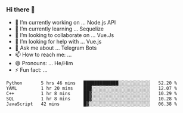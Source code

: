 ### Hi there 👋

- 🔭 I’m currently working on ... Node.js API
- 🌱 I’m currently learning ... Sequelize
- 👯 I’m looking to collaborate on ... Vue.Js
- 🤔 I’m looking for help with ... Vue.js
- 💬 Ask me about ... Telegram Bots 
- 📫 How to reach me: ... 
- 😄 Pronouns: ... He/Him
- ⚡ Fun fact: ... 


<!--START_SECTION:waka-->
```text
Python       5 hrs 46 mins   █████████████░░░░░░░░░░░░   52.20 % 
YAML         1 hr 20 mins    ███░░░░░░░░░░░░░░░░░░░░░░   12.07 % 
C++          1 hr 8 mins     ██▓░░░░░░░░░░░░░░░░░░░░░░   10.29 % 
SQL          1 hr 8 mins     ██▓░░░░░░░░░░░░░░░░░░░░░░   10.28 % 
JavaScript   42 mins         █▓░░░░░░░░░░░░░░░░░░░░░░░   06.38 % 
```
<!--END_SECTION:waka-->

<!--
**therealstein/therealstein** is a ✨ _special_ ✨ repository because its `README.md` (this file) appears on your GitHub profile.

Here are some ideas to get you started:

- 🔭 I’m currently working on ...
- 🌱 I’m currently learning ...
- 👯 I’m looking to collaborate on ...
- 🤔 I’m looking for help with ...
- 💬 Ask me about ...
- 📫 How to reach me: ...
- 😄 Pronouns: ...
- ⚡ Fun fact: ...
-->
